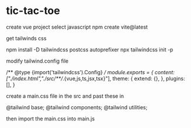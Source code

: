 # tic-tac-toe

create vue project
select javascript
npm create vite@latest

get tailwinds css

npm install -D tailwindcss postcss autoprefixer
npx tailwindcss init -p

modify tailwind.config file

/** @type {import('tailwindcss').Config} */
module.exports = {
  content: ["./index.html","./src/**/*.{vue,js,ts,jsx,tsx}"],
  theme: {
    extend: {},
  },
  plugins: [],
}

create a main.css file in the src and past these in

@tailwind base;
@tailwind components;
@tailwind utilities;

then import the main.css into main.js
